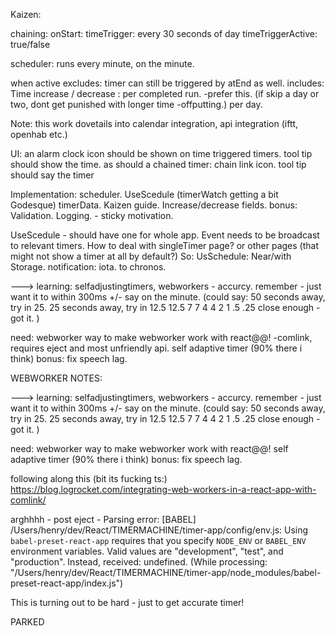 Kaizen:

chaining:
onStart:
timeTrigger: every 30 seconds of day
timeTriggerActive: true/false

scheduler: runs every minute, on the minute.

when active
excludes:
timer can still be triggered by atEnd as well.
includes:
Time increase / decrease :
per completed run. -prefer this. (if skip a day or two, dont get punished with longer time -offputting.)
per day.

Note: this work dovetails into calendar integration, api integration (iftt, openhab etc.)

UI:
an alarm clock icon should be shown on time triggered timers. tool tip should show the time.
as should a chained timer: chain link icon. tool tip should say the timer

Implementation:
scheduler. UseScedule (timerWatch getting a bit Godesque)
timerData.
Kaizen guide.
Increase/decrease fields.
bonus:
Validation.
Logging. - sticky motivation.

UseScedule - should have one for whole app.
Event needs to be broadcast to relevant timers.
How to deal with singleTimer page? or other pages (that might not show a timer at all by default?)
So:
UsSchedule: Near/with Storage.
notification: iota. to chronos.

---> learning:
selfadjustingtimers,
webworkers - accurcy.
remember - just want it to within 300ms +/- say on the minute.
(could say:
50 seconds away, try in 25.
25 seconds away, try in 12.5
12.5 7
7 4
4 2
1 .5
.25 close enough - got it.
)

need:
webworker
way to make webworker work with react@@!
-comlink, requires eject and most unfriendly api.
self adaptive timer (90% there i think)
bonus: fix speech lag.

WEBWORKER NOTES:

---> learning:
selfadjustingtimers,
webworkers - accurcy.
remember - just want it to within 300ms +/- say on the minute.
(could say:
50 seconds away, try in 25.
25 seconds away, try in 12.5
12.5 7
7 4
4 2
1 .5
.25 close enough - got it.
)

need:
webworker
way to make webworker work with react@@!
self adaptive timer (90% there i think)
bonus: fix speech lag.

following along this (bit its fucking ts:)
https://blog.logrocket.com/integrating-web-workers-in-a-react-app-with-comlink/

arghhhh - post eject -
Parsing error: [BABEL] /Users/henry/dev/React/TIMERMACHINE/timer-app/config/env.js: Using `babel-preset-react-app` requires that you specify `NODE_ENV` or `BABEL_ENV` environment variables. Valid values are "development", "test", and "production". Instead, received: undefined. (While processing: "/Users/henry/dev/React/TIMERMACHINE/timer-app/node_modules/babel-preset-react-app/index.js")

This is turning out to be hard - just to get accurate timer!

PARKED
